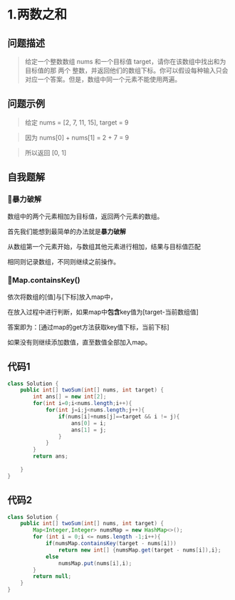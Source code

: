 # 1.两数之和

问题描述
----
> 给定一个整数数组 nums 和一个目标值 target，请你在该数组中找出和为目标值的那 两个 整数，并返回他们的数组下标。你可以假设每种输入只会对应一个答案。但是，数组中同一个元素不能使用两遍。

问题示例
----
> 给定 nums = [2, 7, 11, 15], target = 9

> 因为 nums[0] + nums[1] = 2 + 7 = 9

> 所以返回 [0, 1]

自我题解
----
### 🦄暴力破解
数组中的两个元素相加为目标值，返回两个元素的数组。

首先我们能想到最简单的办法就是**暴力破解**

从数组第一个元素开始，与数组其他元素进行相加，结果与目标值匹配

相同则记录数组，不同则继续之前操作。

### 🧚‍Map.containsKey()
依次将数组的[值]与[下标]放入map中，

在放入过程中进行判断，如果map中**包含**key值为[target-当前数组值]

答案即为：[通过map的get方法获取key值下标，当前下标]

如果没有则继续添加数值，直至数值全部加入map。

代码1
----
```java
class Solution {
    public int[] twoSum(int[] nums, int target) {
        int ans[] = new int[2];
        for(int i=0;i<nums.length;i++){
            for(int j=i;j<nums.length;j++){
                if(nums[i]+nums[j]==target && i != j){
                    ans[0] = i;
                    ans[1] = j;
                }
            }
        }
        return ans;
        
    }
}
```

代码2
----
```java
class Solution {
    public int[] twoSum(int[] nums, int target) {
        Map<Integer,Integer> numsMap = new HashMap<>();
        for (int i = 0;i <= nums.length -1;i++){
            if(numsMap.containsKey(target - nums[i]))
                return new int[] {numsMap.get(target - nums[i]),i};
            else
                numsMap.put(nums[i],i);
        }
        return null;
    }
}
```
